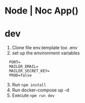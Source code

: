 # Node | Noc App()


# dev
1. Clone file env.template too .env
2. set up the environment variables

```
  PORT=
  MAILER_EMAIL=
  MAILER_SECRET_KEY=
  PROD=false

```

3. Run ```npm install```
4. Run docker-compose up -d
5. Execute ```npm run dev```